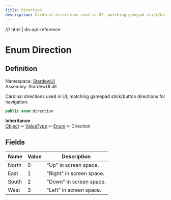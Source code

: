 ```yaml
---
title: Direction
description: Cardinal directions used in UI, matching gamepad stick/button directions for navigation.
---
```


<link rel="stylesheet" href="/StardewUI/stylesheets/reference.css" />

/// html | div.api-reference

# Enum Direction

## Definition

<div class="api-definition" markdown>

Namespace: [StardewUI](index.md)  
Assembly: StardewUI.dll  

</div>

Cardinal directions used in UI, matching gamepad stick/button directions for navigation.

```cs
public enum Direction
```

**Inheritance**  
[Object](https://learn.microsoft.com/en-us/dotnet/api/system.object) ⇦ [ValueType](https://learn.microsoft.com/en-us/dotnet/api/system.valuetype) ⇦ [Enum](https://learn.microsoft.com/en-us/dotnet/api/system.enum) ⇦ Direction

## Fields

 | Name | Value | Description |
| --- | --- | --- |
| <a id="north">North</a> | 0 | "Up" in screen space. | 
| <a id="east">East</a> | 1 | "Right" in screen space. | 
| <a id="south">South</a> | 2 | "Down" in screen space. | 
| <a id="west">West</a> | 3 | "Left" in screen space. | 

